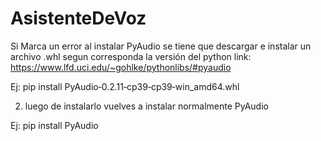 # AsistenteDeVoz

Si Marca un error al instalar PyAudio se tiene que descargar e instalar un archivo .whl segun corresponda la versión del python
link: https://www.lfd.uci.edu/~gohlke/pythonlibs/#pyaudio

Ej: pip install PyAudio‑0.2.11‑cp39‑cp39‑win_amd64.whl

2) luego de instalarlo vuelves a instalar normalmente PyAudio

Ej: pip install PyAudio